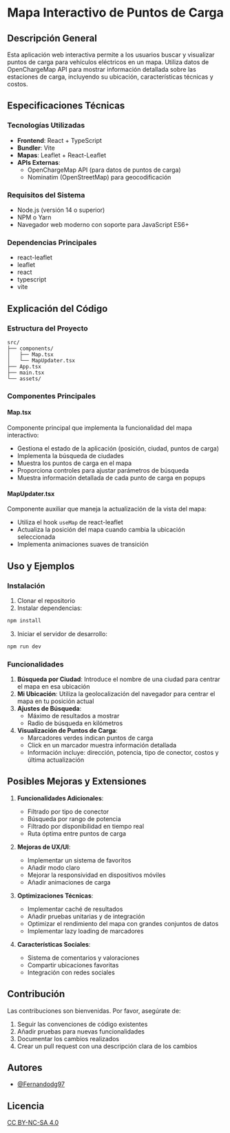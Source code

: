 # Mapa Interactivo de Puntos de Carga

## Descripción General
Esta aplicación web interactiva permite a los usuarios buscar y visualizar puntos de carga para vehículos eléctricos en un mapa. Utiliza datos de OpenChargeMap API para mostrar información detallada sobre las estaciones de carga, incluyendo su ubicación, características técnicas y costos.

## Especificaciones Técnicas

### Tecnologías Utilizadas
- **Frontend**: React + TypeScript
- **Bundler**: Vite
- **Mapas**: Leaflet + React-Leaflet
- **APIs Externas**:
  - OpenChargeMap API (para datos de puntos de carga)
  - Nominatim (OpenStreetMap) para geocodificación

### Requisitos del Sistema
- Node.js (versión 14 o superior)
- NPM o Yarn
- Navegador web moderno con soporte para JavaScript ES6+

### Dependencias Principales
- react-leaflet
- leaflet
- react
- typescript
- vite

## Explicación del Código

### Estructura del Proyecto
```
src/
├── components/
│   ├── Map.tsx
│   └── MapUpdater.tsx
├── App.tsx
├── main.tsx
└── assets/
```

### Componentes Principales

#### Map.tsx
Componente principal que implementa la funcionalidad del mapa interactivo:
- Gestiona el estado de la aplicación (posición, ciudad, puntos de carga)
- Implementa la búsqueda de ciudades
- Muestra los puntos de carga en el mapa
- Proporciona controles para ajustar parámetros de búsqueda
- Muestra información detallada de cada punto de carga en popups

#### MapUpdater.tsx
Componente auxiliar que maneja la actualización de la vista del mapa:
- Utiliza el hook `useMap` de react-leaflet
- Actualiza la posición del mapa cuando cambia la ubicación seleccionada
- Implementa animaciones suaves de transición

## Uso y Ejemplos

### Instalación
1. Clonar el repositorio
2. Instalar dependencias:
```bash
npm install
```
3. Iniciar el servidor de desarrollo:
```bash
npm run dev
```

### Funcionalidades
1. **Búsqueda por Ciudad**: Introduce el nombre de una ciudad para centrar el mapa en esa ubicación
2. **Mi Ubicación**: Utiliza la geolocalización del navegador para centrar el mapa en tu posición actual
3. **Ajustes de Búsqueda**:
   - Máximo de resultados a mostrar
   - Radio de búsqueda en kilómetros
4. **Visualización de Puntos de Carga**:
   - Marcadores verdes indican puntos de carga
   - Click en un marcador muestra información detallada
   - Información incluye: dirección, potencia, tipo de conector, costos y última actualización

## Posibles Mejoras y Extensiones

1. **Funcionalidades Adicionales**:
   - Filtrado por tipo de conector
   - Búsqueda por rango de potencia
   - Filtrado por disponibilidad en tiempo real
   - Ruta óptima entre puntos de carga

2. **Mejoras de UX/UI**:
   - Implementar un sistema de favoritos
   - Añadir modo claro
   - Mejorar la responsividad en dispositivos móviles
   - Añadir animaciones de carga

3. **Optimizaciones Técnicas**:
   - Implementar caché de resultados
   - Añadir pruebas unitarias y de integración
   - Optimizar el rendimiento del mapa con grandes conjuntos de datos
   - Implementar lazy loading de marcadores

4. **Características Sociales**:
   - Sistema de comentarios y valoraciones
   - Compartir ubicaciones favoritas
   - Integración con redes sociales

## Contribución
Las contribuciones son bienvenidas. Por favor, asegúrate de:
1. Seguir las convenciones de código existentes
2. Añadir pruebas para nuevas funcionalidades
3. Documentar los cambios realizados
4. Crear un pull request con una descripción clara de los cambios 

## Autores
- [@Fernandodg97](https://github.com/Fernandodg97)

## Licencia
[CC BY-NC-SA 4.0](https://creativecommons.org/licenses/by-nc-sa/4.0/deed.es)